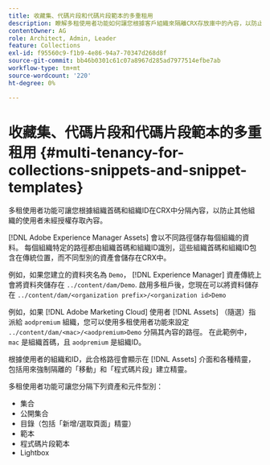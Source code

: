 ```yaml
---
title: 收藏集、代碼片段和代碼片段範本的多重租用
description: 瞭解多租使用者功能如何讓您根據客戶組織來隔離CRX存放庫中的內容，以防止未經授權的存取。
contentOwner: AG
role: Architect, Admin, Leader
feature: Collections
exl-id: f95560c9-f1b9-4e86-94a7-70347d268d8f
source-git-commit: bb46b0301c61c07a8967d285ad7977514efbe7ab
workflow-type: tm+mt
source-wordcount: '220'
ht-degree: 0%

---
```


# 收藏集、代碼片段和代碼片段範本的多重租用 {#multi-tenancy-for-collections-snippets-and-snippet-templates}

多租使用者功能可讓您根據組織首碼和組織ID在CRX中分隔內容，以防止其他組織的使用者未經授權存取內容。

[!DNL Adobe Experience Manager Assets] 會以不同路徑儲存每個組織的資料。 每個組織特定的路徑都由組織首碼和組織ID識別，這些組織首碼和組織ID包含在傳統位置，而不同型別的資產會儲存在CRX中。

例如，如果您建立的資料夾名為 `Demo`， [!DNL Experience Manager] 資產傳統上會將資料夾儲存在 `../content/dam/Demo`. 啟用多租戶後，您現在可以將資料儲存在 `../content/dam/<organization prefix>/<organization id>Demo`

例如，如果 [!DNL Adobe Marketing Cloud] 使用者 [!DNL Assets] （隨選）指派給 `aodpremium` 組織，您可以使用多租使用者功能來設定 `../content/dam/<mac>/<aodpremium>Demo` 分隔其內容的路徑。 在此範例中， `mac` 是組織首碼，且 `aodpremium` 是組織ID。

根據使用者的組織和ID，此合格路徑會顯示在 [!DNL Assets] 介面和各種精靈，包括用來強制隔離的「移動」和「程式碼片段」建立精靈。

多租使用者功能可讓您分隔下列資產和元件型別：

* 集合
* 公開集合
* 目錄（包括「新增/選取頁面」精靈）
* 範本
* 程式碼片段範本
* Lightbox
